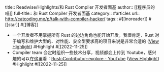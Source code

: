 title:: Readwise/Highlights/和 Rust Compiler 开发者面基
author:: [[程序员的喵]]
full-title:: 和 Rust Compiler 开发者面基
category:: #articles
url:: http://catcoding.me/p/talk-with-compiler-hacker/
tags:: #[[inoreader]] #[[star]] #[[博客]]

- 一个开发者不用掌握所有 Rust 的边边角角也能开始开发，我很肯定，Rust 对于编写和维护大型的、对性能、安全型要求高的项目来说是非常合适的 ([View Highlight](https://read.readwise.io/read/01gjn7rjg4wtm588c49qh8yw1h)) #Highlight #[[2022-11-25]]
- Compiler team 会定时组织一些技术分享，视频都会上传到 Youtube，感兴趣的可以在这里看：[RustcContributor::explore - YouTube](https://www.youtube.com/results?search_query=RustcContributor%3A%3Aexplore) ([View Highlight](https://read.readwise.io/read/01gjn7tn6h936a7qt470cjcnzb)) #Highlight #[[2022-11-25]]